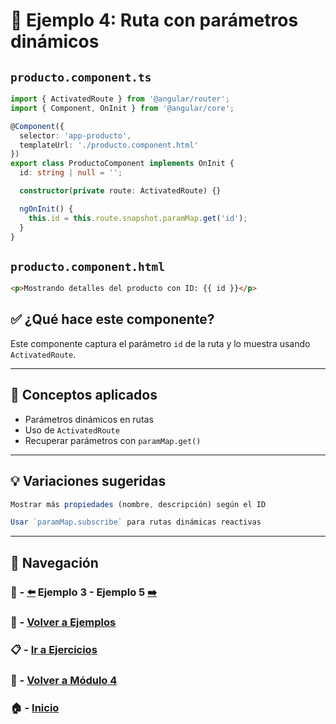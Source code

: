 # 🧪 Ejemplo 4: Ruta con parámetros dinámicos

## `producto.component.ts`
```ts
import { ActivatedRoute } from '@angular/router';
import { Component, OnInit } from '@angular/core';

@Component({
  selector: 'app-producto',
  templateUrl: './producto.component.html'
})
export class ProductoComponent implements OnInit {
  id: string | null = '';

  constructor(private route: ActivatedRoute) {}

  ngOnInit() {
    this.id = this.route.snapshot.paramMap.get('id');
  }
}
```

## `producto.component.html`
```html
<p>Mostrando detalles del producto con ID: {{ id }}</p>
```

## ✅ ¿Qué hace este componente?
Este componente captura el parámetro `id` de la ruta y lo muestra usando `ActivatedRoute`.

---

## 🧠 Conceptos aplicados
- Parámetros dinámicos en rutas
- Uso de `ActivatedRoute`
- Recuperar parámetros con `paramMap.get()`


---

## 💡 Variaciones sugeridas
```ts
Mostrar más propiedades (nombre, descripción) según el ID
```
```ts
Usar `paramMap.subscribe` para rutas dinámicas reactivas
```

---

## 🔁 Navegación

### 🧪 - [⬅️](./Ejemplo_3.md) Ejemplo 3 - Ejemplo 5 [➡️](./Ejemplo_5.md)

### 🧪 - [Volver a Ejemplos](../README.md)

### 📋 - [Ir a Ejercicios](../../Ejercicios/README.md)

### 📘 - [Volver a Módulo 4](../../Modulo_4.md)

### 🏠 - [Inicio](../../../README.md)
